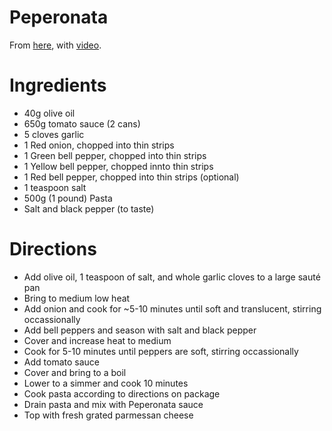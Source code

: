 Peperonata
=======================
From [here](https://ricette.giallozafferano.it/Peperonata.html), with [video](https://www.youtube.com/watch?v=0SMZTuH5K8Y).

Ingredients
================
* 40g olive oil
* 650g tomato sauce (2 cans)
* 5 cloves garlic
* 1 Red onion, chopped into thin strips
* 1 Green bell pepper, chopped into thin strips
* 1 Yellow bell pepper, chopped innto thin strips
* 1 Red bell pepper, chopped into thin strips (optional)
* 1 teaspoon salt
* 500g (1 pound) Pasta
* Salt and black pepper (to taste)

Directions
================
* Add olive oil, 1 teaspoon of salt, and whole garlic cloves to a large sauté pan
* Bring to medium low heat
* Add onion and cook for ~5-10 minutes until soft and translucent, stirring occassionally
* Add bell peppers and season with salt and black pepper
* Cover and increase heat to medium
* Cook for 5-10 minutes until peppers are soft, stirring occassionally
* Add tomato sauce
* Cover and bring to a boil
* Lower to a simmer and cook 10 minutes
* Cook pasta according to directions on package
* Drain pasta and mix with Peperonata sauce
* Top with fresh grated parmessan cheese
